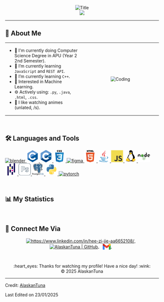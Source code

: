 <div align="center">
  <img src="https://readme-typing-svg.demolab.com?font=Dela+Gothic+One&size=30&duration=3000&pause=1000&color=F77A00&center=true&vCenter=true&width=875&lines=%F0%9F%91%8B+Welcome+%C2%B7+%E4%BD%A0%E5%A5%BD+%C2%B7+Selamat+Datang+%C2%B7+%E3%81%84%E3%82%89%E3%81%A3%E3%81%97%E3%82%83%E3%81%84%E3%81%BE%E3%81%9B;%F0%9F%99%82+I'm+Zi+Jie.;%F0%9F%A7%91%E2%80%8D%F0%9F%92%BB+Welcome+to+my+profile!" alt="Title"></img>
</div>

<div align="center">
    <img src="https://files.catbox.moe/5mh8cr.gif" height="275px" />
</div>

---

## 👋 About Me

<table align="center">
<tr border="none">
<td width="50%" align="left">

- 🏫 I'm currently doing Computer Science Degree in APU (Year 2 2nd Semester).
- 🔭 I’m currently learning `JavaScript` and `REST API`.
- 🌱 I’m currently learning `C++`.
- 🤔 Interested in Machine Learning.
- ⚙️ Actively using: `.py`, `.java`, `.html`, `.css`.
- 🌸 I like watching animes (unlated, /s).

</td>
<td width="50%" align="center">
  <img align="center" alt="Coding" width="250" src="https://files.catbox.moe/iaoa5u.gif">
</td>
</tr>
</table>

<br>

## 🛠️ Languages and Tools
<p align="left"> 
  <a href="https://www.blender.org/" target="_blank" rel="noreferrer"> 
    <img src="https://download.blender.org/branding/community/blender_community_badge_white.svg" alt="blender" width="40" height="40"/> 
  </a> 
  
  <a href="https://www.cprogramming.com/" target="_blank" rel="noreferrer"> 
    <img src="https://raw.githubusercontent.com/devicons/devicon/master/icons/c/c-original.svg" alt="c" width="40" height="40"/> 
  </a> 
  
  <a href="https://www.w3schools.com/cpp/" target="_blank" rel="noreferrer"> 
    <img src="https://raw.githubusercontent.com/devicons/devicon/master/icons/cplusplus/cplusplus-original.svg" alt="cplusplus" width="40" height="40"/> 
  </a> 
  
  <a href="https://www.w3schools.com/css/" target="_blank" rel="noreferrer"> 
    <img src="https://raw.githubusercontent.com/devicons/devicon/master/icons/css3/css3-original-wordmark.svg" alt="css3" width="40" height="40"/> 
  </a> 
  
  <a href="https://www.figma.com/" target="_blank" rel="noreferrer"> 
    <img src="https://www.vectorlogo.zone/logos/figma/figma-icon.svg" alt="figma" width="40" height="40"/> 
  </a> 
  
  <a href="https://www.w3.org/html/" target="_blank" rel="noreferrer"> 
    <img src="https://raw.githubusercontent.com/devicons/devicon/master/icons/html5/html5-original-wordmark.svg" alt="html5" width="40" height="40"/> 
  </a> 
  
  <a href="https://www.java.com" target="_blank" rel="noreferrer"> 
    <img src="https://raw.githubusercontent.com/devicons/devicon/master/icons/java/java-original.svg" alt="java" width="40" height="40"/> 
  </a> 
  
  <a href="https://developer.mozilla.org/en-US/docs/Web/JavaScript" target="_blank" rel="noreferrer"> 
    <img src="https://raw.githubusercontent.com/devicons/devicon/master/icons/javascript/javascript-original.svg" alt="javascript" width="40" height="40"/> 
  </a> 
  
  <a href="https://www.linux.org/" target="_blank" rel="noreferrer"> 
    <img src="https://raw.githubusercontent.com/devicons/devicon/master/icons/linux/linux-original.svg" alt="linux" width="40" height="40"/> 
  </a> 
  
  <a href="https://nodejs.org" target="_blank" rel="noreferrer"> 
    <img src="https://raw.githubusercontent.com/devicons/devicon/master/icons/nodejs/nodejs-original-wordmark.svg" alt="nodejs" width="40" height="40"/> 
  </a> 
  
  <a href="https://pandas.pydata.org/" target="_blank" rel="noreferrer"> 
    <img src="https://raw.githubusercontent.com/devicons/devicon/2ae2a900d2f041da66e950e4d48052658d850630/icons/pandas/pandas-original.svg" alt="pandas" width="40" height="40"/> 
  </a> 
  
  <a href="https://www.photoshop.com/en" target="_blank" rel="noreferrer"> 
    <img src="https://raw.githubusercontent.com/devicons/devicon/master/icons/photoshop/photoshop-line.svg" alt="photoshop" width="40" height="40"/> 
  </a> 
  
  <a href="https://www.postgresql.org" target="_blank" rel="noreferrer"> 
    <img src="https://raw.githubusercontent.com/devicons/devicon/master/icons/postgresql/postgresql-original-wordmark.svg" alt="postgresql" width="40" height="40"/> 
  </a> 
  
  <a href="https://www.python.org" target="_blank" rel="noreferrer"> 
    <img src="https://raw.githubusercontent.com/devicons/devicon/master/icons/python/python-original.svg" alt="python" width="40" height="40"/> 
  </a> 
  
  <a href="https://pytorch.org/" target="_blank" rel="noreferrer"> 
    <img src="https://www.vectorlogo.zone/logos/pytorch/pytorch-icon.svg" alt="pytorch" width="40" height="40"/> 
  </a> 
</p>

<br>

## 📊 My Statistics



<br>

## 🤝 Connect Me Via

<p align="center">
  <a href="https://linkedin.com/in/https://www.linkedin.com/in/hee-zi-jie-aa6652108/" target="blank">
    <img align="center" src="https://raw.githubusercontent.com/rahuldkjain/github-profile-readme-generator/master/src/images/icons/Social/linked-in-alt.svg" alt="https://www.linkedin.com/in/hee-zi-jie-aa6652108/" height="23" width="33" />
  </a> &nbsp;&nbsp;

  <a href="https://github.com/AlaskanTuna" target="_blank">
    <img align="center" alt="AlaskanTuna | GitHub" width="26px" src="https://upload.wikimedia.org/wikipedia/commons/thumb/a/ae/Github-desktop-logo-symbol.svg/1024px-Github-desktop-logo-symbol.svg.png" />
  </a> &nbsp;&nbsp;

  <a href="mailto:heezijie2004@gmail.com" >
    <img align="center" alt="Hee Zi Jie | Gmail" width="26px" src="https://raw.githubusercontent.com/ashu-guo/ashu-guo/master/assets/gmail.svg" />
  </a> &nbsp;&nbsp;
<p>

<br>

<div align="center">
  :heart_eyes: Thanks for watching my profile! Have a nice day! :wink: <br/>
  &copy; 2025 AlaskanTuna
</div>

---

Credit: [AlaskanTuna](https://github.com/AlaskanTuna)

Last Edited on 23/01/2025
